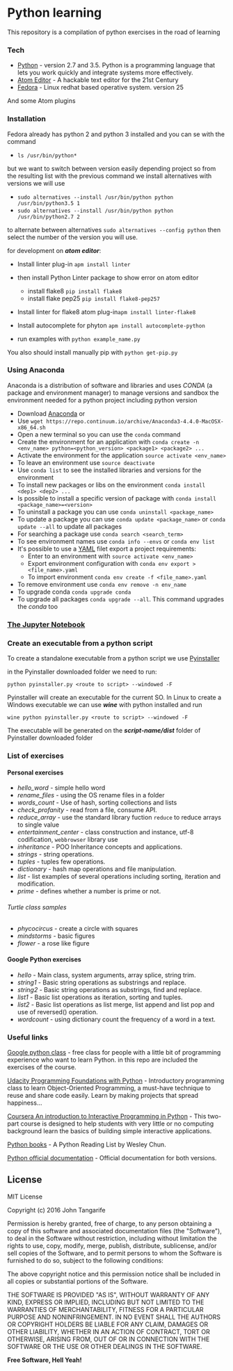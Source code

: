 # Python learning

This repository is a compilation of python exercises in the road of learning

### Tech

* [Python] - version 2.7 and 3.5. Python is a programming language that lets you work quickly and integrate systems more effectively.
* [Atom Editor] - A hackable text editor for the 21st Century
* [Fedora] - Linux redhat based operative system. version 25

And some Atom plugins

### Installation

Fedora already has python 2 and python 3 installed and you can se with the command

+ `ls /usr/bin/python*`

but we want to switch between version easily depending project so from the resulting list with the previous command we install alternatives with versions we will use

+ `sudo alternatives --install /usr/bin/python python /usr/bin/python3.5 1`
+ `sudo alternatives --install /usr/bin/python python /usr/bin/python2.7 2`

to alternate between alternatives `sudo alternatives --config python` then select the number of the version you will use.

for development on ***atom editor***:

+ Install linter plug-in `apm install linter`
+ then install Python Linter package to show error on atom editor
  + install flake8  `pip install flake8`
  + install flake pep25 `pip install flake8-pep257`


+ Install linter for flake8 atom plug-in`apm install linter-flake8`
+ Install autocomplete for phyton `apm install autocomplete-python`
+ run examples with `python example_name.py`

You also should install manually pip with `python get-pip.py`

### Using Anaconda

Anaconda is a distribution of software and libraries and uses *CONDA* (a package and environment manager) to manage versions and sandbox the environment needed for a python project including python version

+ Download [Anaconda] or
+ Use `wget https://repo.continuum.io/archive/Anaconda3-4.4.0-MacOSX-x86_64.sh`
+ Open a new terminal so you can use the `conda` command
+ Create the environment for an application with `conda create -n <env_name> python=<python_version> <package1> <package2> ...`
+ Activate the environment for the application `source activate <env_name>`
+ To leave an environment use `source deactivate`
+ Use `conda list` to see the installed libraries and versions for the environment
+ To install new packages or libs on the environment `conda install <dep1> <dep2> ...`
+ Is possible to install a specific version of package with `conda install <package_name>=<version>`
+ To uninstall a package you can use `conda uninstall <package_name>`
+ To update a package you can use `conda update <package_name>` or `conda update --all` to update all packages
+ For searching a package use `conda search <search_term>`
+ To see environment names use `conda info --envs` or `conda env list`
+ It's possible to use a [YAML] filet export a project requirements:
  + Enter to an environment with `source activate <env_name>`
  + Export environment configuration with `conda env export > <file_name>.yaml`
  + To import environment `conda env create -f <file_name>.yaml`
+ To remove environment use `conda env remove -n env_name`
+ To upgrade conda `conda upgrade conda`
+ To upgrade all packages `conda upgrade --all`. This command upgrades the *conda* too

### [The Jupyter Notebook]

### Create an executable from a python script

To create a standalone executable from a python script we use [Pyinstaller]

in the Pyinstaller downloaded folder we need to run:

```
python pyinstaller.py <route to script> --windowed -F
```

Pyinstaller will create an executable for the current SO. In Linux to create a Windows executable we can use ***wine*** with python installed and run

```
wine python pyinstaller.py <route to script> --windowed -F
```  

The executable will be generated on the ***script-name/dist*** folder of Pyinstaller downloaded folder

### List of exercises

#### Personal exercises
+ *hello_word* - simple hello word
+ *rename_files* - using the OS rename files in a folder
+ *words_count* - Use of hash, sorting collections and lists
+ *check_profanity* - read from a file, consume API.
+ *reduce_array* - use the standard library fuction `reduce` to reduce arrays to single value
+ *entertainment_center* - class construction and instance, utf-8 codification, `webbrowser` library use
+ *inheritance* - POO Inheritance concepts and applications.
+ *strings* - string operations.
+ *tuples* - tuples few operations.
+ *dictionary* - hash map operations and file manipulation.
+ *list* - list examples of several operations including sorting, iteration and modification.
+ *prime* - defines whether a number is prime or not.

###### Turtle class samples  
+ *phycocircus* - create a circle with squares
+ *mindstorms* - basic figures
+ *flower* - a rose like figure

#### Google Python exercises
+ *hello* - Main class, system arguments, array splice, string trim.
+ *string1* - Basic string operations as substrings and replace.
+ *string2* - Basic string operations as substrings, find and replace.
+ *list1* - Basic list operations as iteration, sorting and tuples.
+ *list2* - Basic list operations as list merge, list append and list pop and use of reversed() operation.
+ *wordcount* - using dictionary count the frequency of a word in a text.

### Useful links
[Google python class] - free class for people with a little bit of programming experience who want to learn Python. in this repo are included the exercises of the course.

[Udacity Programming Foundations with Python] - Introductory programming class to learn Object-Oriented Programming, a must-have technique to reuse and share code easily. Learn by making projects that spread happiness…

[Coursera An introduction to Interactive Programming in Python] - This two-part course is designed to help students with very little or no computing background learn the basics of building simple interactive applications.

[Python books] - A Python Reading List by Wesley Chun.

[Python official documentation] - Official documentation for both versions.

License
----

MIT License

Copyright (c) 2016 John Tangarife

Permission is hereby granted, free of charge, to any person obtaining a copy
of this software and associated documentation files (the "Software"), to deal
in the Software without restriction, including without limitation the rights
to use, copy, modify, merge, publish, distribute, sublicense, and/or sell
copies of the Software, and to permit persons to whom the Software is
furnished to do so, subject to the following conditions:

The above copyright notice and this permission notice shall be included in all
copies or substantial portions of the Software.

THE SOFTWARE IS PROVIDED "AS IS", WITHOUT WARRANTY OF ANY KIND, EXPRESS OR
IMPLIED, INCLUDING BUT NOT LIMITED TO THE WARRANTIES OF MERCHANTABILITY,
FITNESS FOR A PARTICULAR PURPOSE AND NONINFRINGEMENT. IN NO EVENT SHALL THE
AUTHORS OR COPYRIGHT HOLDERS BE LIABLE FOR ANY CLAIM, DAMAGES OR OTHER
LIABILITY, WHETHER IN AN ACTION OF CONTRACT, TORT OR OTHERWISE, ARISING FROM,
OUT OF OR IN CONNECTION WITH THE SOFTWARE OR THE USE OR OTHER DEALINGS IN THE
SOFTWARE.

**Free Software, Hell Yeah!**

[//]: # (These are reference links used in the body of this note and get stripped out when the markdown processor does its job. There is no need to format nicely because it shouldn't be seen. Thanks SO - http://stackoverflow.com/questions/4823468/store-comments-in-markdown-syntax)

   [Anaconda]: <https://www.continuum.io/downloads>
   [Atom Editor]: <https://atom.io/>
   [Python]: <https://www.python.org/>
   [linter]: <https://atom.io/packages/linter>
   [Google python class]: <https://developers.google.com/edu/python/>
   [Udacity Programming Foundations with Python]: <https://classroom.udacity.com/courses/ud036>
   [Fedora]: <https://getfedora.org/>
   [Coursera An introduction to Interactive Programming in Python]: <https://www.coursera.org/learn/interactive-python-1>
   [Python books]: <http://www.informit.com/articles/article.aspx?p=1849069>
   [Python official documentation]: <https://docs.python.org>
   [Pyinstaller]: <http://www.pyinstaller.org/>
   [YAML]: <http://www.yaml.org/>
   [The Jupyter Notebook]: <http://jupyter.org/>
